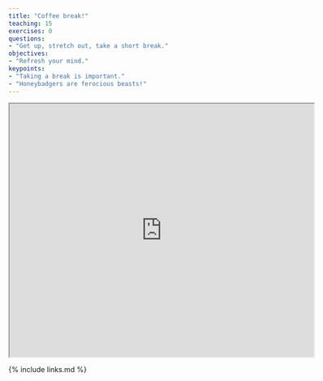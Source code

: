 ```yaml
---
title: "Coffee break!"
teaching: 15
exercises: 0
questions:
- "Get up, stretch out, take a short break."
objectives:
- "Refresh your mind."
keypoints:
- "Taking a break is important."
- "Honeybadgers are ferocious beasts!"
---
```


<center>
<iframe width="600" height="500" src="https://www.youtube.com/embed/4r7wHMg5Yjg">
</iframe>
</center>

{% include links.md %}
